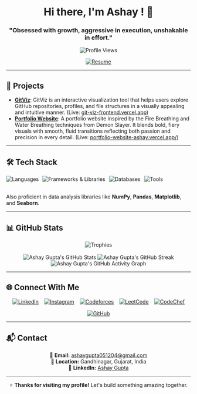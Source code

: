 <h1 align="center">Hi there, I'm Ashay ! 👋</h1>
<h3 align="center">"Obsessed with growth, aggressive in execution, unshakable in effort."</h3>

<p align="center">
  <img src="https://komarev.com/ghpvc/?username=ashaygupta-cc&label=Profile%20Views&color=0e75b6&style=flat" alt="Profile Views" />
</p>

<p align="center">
  <a href="https://drive.google.com/file/d/1s0BTp48j_KByILuVjOuXUo9ZPSwrrHlv/view?usp=drivesdk" target="_blank">
    <img src="https://img.shields.io/badge/Resume-blue?style=for-the-badge&logo=google-drive&logoColor=white" alt="Resume" />
  </a>
</p>

---

## 🚀 Projects

* **[GitViz](https://github.com/ashaygupta-cc/GitViz-Frontend)**: GitViz is an interactive visualization tool that helps users explore GitHub repositories, profiles, and file structures in a visually appealing and intuitive manner. (Live: [git-viz-frontend.vercel.app](https://git-viz-frontend.vercel.app/))
* **[Portfolio Website](https://github.com/ashaygupta-cc/Portfolio-Website-Frontend)**: A portfolio website inspired by the Fire Breathing and Water Breathing techniques from Demon Slayer. It blends bold, fiery visuals with smooth, fluid transitions reflecting both passion and precision in every detail. (Live: [portfolio-website-ashay.vercel.app/](https://portfolio-website-ashay.vercel.app/))

---

## 🛠️ Tech Stack

<div style="display: flex; flex-wrap: wrap; gap: 10px;">
  <img src="https://skillicons.dev/icons?i=cpp,python,javascript,typescript,java,html,css" alt="Languages" />
  <img src="https://skillicons.dev/icons?i=react,nextjs,express,tensorflow,tailwindcss" alt="Frameworks & Libraries" />
  <img src="https://skillicons.dev/icons?i=mongodb,firebase,supabase" alt="Databases" />
  <img src="https://skillicons.dev/icons?i=git,vercel,postman" alt="Tools" />
</div>
<br>
<p>  
  Also proficient in data analysis libraries like <b>NumPy</b>, <b>Pandas</b>, <b>Matplotlib</b>, and <b>Seaborn</b>.
</p>

---

## 📊 GitHub Stats

<div align="center">
  <img src="https://github-profile-trophy.vercel.app/?username=ashaygupta-cc&theme=tokyonight&row=1&column=6" alt="Trophies" />
</div>
</br>
<div align="center">  
  <img src="https://github-readme-stats.vercel.app/api?username=ashaygupta-cc&show_icons=true&theme=tokyonight&count_private=true" alt="Ashay Gupta's GitHub Stats" />
  <img src="https://github-readme-streak-stats.herokuapp.com/?user=ashaygupta-cc&theme=tokyonight" alt="Ashay Gupta's GitHub Streak" />
</div>
<div style="display: flex; flex-direction: column; align-items: center; gap: 20px; text-align: center;">
  <img src="https://github-readme-activity-graph.vercel.app/graph?username=ashaygupta-cc&theme=react-dark" alt="Ashay Gupta's GitHub Activity Graph" />
</div>
  
---

## 🌐 Connect With Me

<div align="center" style="display: flex; justify-content: center; gap: 15px; flex-wrap: wrap;">
  <a href="https://www.linkedin.com/in/ashay-gupta-30068831b" target="_blank">
    <img src="https://img.shields.io/badge/LinkedIn-0077B5?style=for-the-badge&logo=linkedin&logoColor=white" alt="LinkedIn" />
  </a>
  <a href="https://www.instagram.com/ashay.shiva?igsh=MWIxd3Zmd2U5anA0YQ==" target="_blank">
    <img src="https://img.shields.io/badge/Instagram-E4405F?style=for-the-badge&logo=instagram&logoColor=white" alt="Instagram" />
  </a>
  <a href="https://codeforces.com/profile/ashaygupta_cc" target="_blank">
    <img src="https://img.shields.io/badge/Codeforces-1F8ACB?style=for-the-badge&logo=codeforces&logoColor=white" alt="Codeforces" />
  </a>
  <a href="https://leetcode.com/ashaygupta_cc" target="_blank">
    <img src="https://img.shields.io/badge/LeetCode-FFA116?style=for-the-badge&logo=leetcode&logoColor=black" alt="LeetCode" />
  </a>
  <a href="https://www.codechef.com/users/ashaygupta_cc" target="_blank">
    <img src="https://img.shields.io/badge/CodeChef-5B4638?style=for-the-badge&logo=codechef&logoColor=white" alt="CodeChef" />
  </a>
  <a href="https://github.com/ashaygupta-cc" target="_blank">
    <img src="https://img.shields.io/badge/GitHub-181717?style=for-the-badge&logo=github&logoColor=white" alt="GitHub" />
  </a>
</div>

---

## 📬 Contact

<div align="center">
  
📧 **Email:** [ashaygupta051204@gmail.com](mailto:ashaygupta051204@gmail.com)  
📍 **Location:** Gandhinagar, Gujarat, India  
💼 **LinkedIn:** [Ashay Gupta](https://www.linkedin.com/in/ashay-gupta-30068831b)

</div>

---

<div align="center">
  
⭐ **Thanks for visiting my profile!** Let's build something amazing together.

</div>
